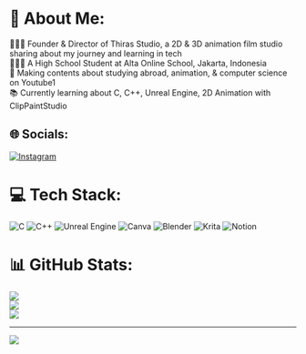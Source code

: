 # 💫 About Me:
🧑🏻‍💻 Founder & Director of Thiras Studio, a 2D & 3D animation film studio sharing about my journey and learning in tech<br>👩🏻‍🎓 A High School Student at Alta Online School, Jakarta, Indonesia<br>🎨 Making contents about studying abroad, animation, & computer science on Youtube1<br>📚 Currently learning about C, C++, Unreal Engine, 2D Animation with ClipPaintStudio


## 🌐 Socials:
[![Instagram](https://img.shields.io/badge/Instagram-%23E4405F.svg?logo=Instagram&logoColor=white)](https://instagram.com/athiraanz) 

# 💻 Tech Stack:
![C](https://img.shields.io/badge/c-%2300599C.svg?style=for-the-badge&logo=c&logoColor=white) ![C++](https://img.shields.io/badge/c++-%2300599C.svg?style=for-the-badge&logo=c%2B%2B&logoColor=white) ![Unreal Engine](https://img.shields.io/badge/unrealengine-%23313131.svg?style=for-the-badge&logo=unrealengine&logoColor=white) ![Canva](https://img.shields.io/badge/Canva-%2300C4CC.svg?style=for-the-badge&logo=Canva&logoColor=white) ![Blender](https://img.shields.io/badge/blender-%23F5792A.svg?style=for-the-badge&logo=blender&logoColor=white) ![Krita](https://img.shields.io/badge/Krita-203759?style=for-the-badge&logo=krita&logoColor=EEF37B) ![Notion](https://img.shields.io/badge/Notion-%23000000.svg?style=for-the-badge&logo=notion&logoColor=white)
# 📊 GitHub Stats:
![](https://github-readme-stats.vercel.app/api?username=athiranz&theme=dark&hide_border=false&include_all_commits=true&count_private=true)<br/>
![](https://github-readme-streak-stats.herokuapp.com/?user=athiranz&theme=dark&hide_border=false)<br/>
![](https://github-readme-stats.vercel.app/api/top-langs/?username=athiranz&theme=dark&hide_border=false&include_all_commits=true&count_private=true&layout=compact)

---
[![](https://visitcount.itsvg.in/api?id=athiranz&icon=1&color=0)](https://visitcount.itsvg.in)

<!-- Proudly created with GPRM ( https://gprm.itsvg.in ) -->
